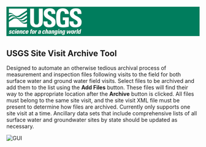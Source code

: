 ![Header](https://github.com/neko1010/site_archive/blob/master/img/logo/USGSlogo_gre_sm.png "United States Geological Survey")
## USGS Site Visit Archive Tool 

Designed to automate an otherwise tedious archival process of measurement and inspection files following
visits to the field for both surface water and ground water field visits. Select files to be archived 
and add them to the list using the **Add Files** button. These files will find their way to the appropriate
location after the **Archive** button is clicked. All files must belong to the same site visit, and the 
site visit XML file must be present to determine how files are archived. Currently only supports one site 
visit at a time. Ancillary data sets that include comprehensive lists of all surface water and groundwater 
sites by state should be updated as necessary.

![GUI](https://github.com/neko1010/site_archive/tree/master/img/GUI_snip.PNG "GUI Window")
